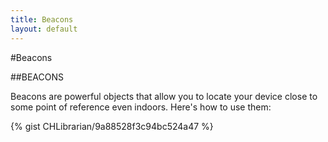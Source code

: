 ```yaml
---
title: Beacons
layout: default
---
```

#Beacons

##BEACONS

Beacons are powerful objects that allow you to locate your device close to some point of reference even indoors. Here's how to use them:

{% gist CHLibrarian/9a88528f3c94bc524a47 %}